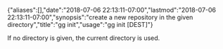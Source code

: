 {"aliases":[],"date":"2018-07-06 22:13:11-07:00","lastmod":"2018-07-06 22:13:11-07:00","synopsis":"create a new repository in the given directory","title":"gg init","usage":"gg init [DEST]"}

If no directory is given, the current directory is used.
